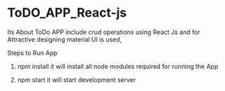 # ToDO_APP_React-js

Its About ToDo APP include crud operations using React Js and for Attractive designing material UI is used,


Steps to Run App
 1) npm install
  it will install all node modules required for running the App
  
  2) npm start 
   it will start development server
 
